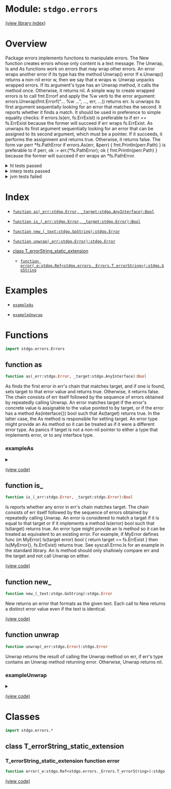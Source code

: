 # Module: `stdgo.errors`

[(view library index)](../stdgo.md)


# Overview


Package errors implements functions to manipulate errors.  The New function creates errors whose only content is a text message.  The Unwrap, Is and As functions work on errors that may wrap other errors. An error wraps another error if its type has the method  Unwrap\(\) error  If e.Unwrap\(\) returns a non\-nil error w, then we say that e wraps w.  Unwrap unpacks wrapped errors. If its argument's type has an Unwrap method, it calls the method once. Otherwise, it returns nil.  A simple way to create wrapped errors is to call fmt.Errorf and apply the %w verb to the error argument:  errors.Unwrap\(fmt.Errorf\("... %w ...", ..., err, ...\)\)  returns err.  Is unwraps its first argument sequentially looking for an error that matches the second. It reports whether it finds a match. It should be used in preference to simple equality checks:  if errors.Is\(err, fs.ErrExist\)  is preferable to  if err == fs.ErrExist  because the former will succeed if err wraps fs.ErrExist.  As unwraps its first argument sequentially looking for an error that can be assigned to its second argument, which must be a pointer. If it succeeds, it performs the assignment and returns true. Otherwise, it returns false. The form  var perr \*fs.PathError if errors.As\(err, &perr\) \{ fmt.Println\(perr.Path\) \}  is preferable to  if perr, ok := err.\(\*fs.PathError\); ok \{ fmt.Println\(perr.Path\) \}  because the former will succeed if err wraps an \*fs.PathError. 


<details><summary>hl tests passed</summary>
<p>

```
=== RUN   TestNewEqual
--- PASS: TestNewEqual (0.000112056732177734)
=== RUN   TestErrorMethod
--- PASS: TestErrorMethod (1.78813934326172e-05)
=== RUN   TestIs
--- PASS: TestIs (0.000138044357299805)
=== RUN   TestAs
--- PASS: TestAs (0.00104308128356934)
=== RUN   TestAsValidation
--- PASS: TestAsValidation (7.58171081542969e-05)
=== RUN   TestUnwrap
--- PASS: TestUnwrap (0.000174999237060547)
```
</p>
</details>

<details><summary>interp tests passed</summary>
<p>

```
=== RUN   TestNewEqual
--- PASS: TestNewEqual (0.000175952911376953125)
=== RUN   TestErrorMethod
--- PASS: TestErrorMethod (2.59876251220703125e-05)
=== RUN   TestIs
--- PASS: TestIs (0.000250101089477539062)
=== RUN   TestAs
--- PASS: TestAs (0.000954866409301757812)
=== RUN   TestAsValidation
--- PASS: TestAsValidation (0.00014781951904296875)
=== RUN   TestUnwrap
--- PASS: TestUnwrap (0.000257015228271484375)
```
</p>
</details>

<details><summary>jvm tests failed</summary>
<p>

```
IO.Overflow("write_ui16")
```
</p>
</details>


# Index


- [`function as(_err:stdgo.Error, _target:stdgo.AnyInterface):Bool`](<#function-as>)

- [`function is_(_err:stdgo.Error, _target:stdgo.Error):Bool`](<#function-is_>)

- [`function new_(_text:stdgo.GoString):stdgo.Error`](<#function-new_>)

- [`function unwrap(_err:stdgo.Error):stdgo.Error`](<#function-unwrap>)

- [class T\_errorString\_static\_extension](<#class-t_errorstring_static_extension>)

  - [`function error(_e:stdgo.Ref<stdgo.errors._Errors.T_errorString>):stdgo.GoString`](<#t_errorstring_static_extension-function-error>)

# Examples


- [`exampleAs`](<#exampleas>)

- [`exampleUnwrap`](<#exampleunwrap>)

# Functions


```haxe
import stdgo.errors.Errors
```


## function as


```haxe
function as(_err:stdgo.Error, _target:stdgo.AnyInterface):Bool
```


As finds the first error in err's chain that matches target, and if one is found, sets target to that error value and returns true. Otherwise, it returns false.  The chain consists of err itself followed by the sequence of errors obtained by repeatedly calling Unwrap.  An error matches target if the error's concrete value is assignable to the value pointed to by target, or if the error has a method As\(interface\{\}\) bool such that As\(target\) returns true. In the latter case, the As method is responsible for setting target.  An error type might provide an As method so it can be treated as if it were a different error type.  As panics if target is not a non\-nil pointer to either a type that implements error, or to any interface type. 


### exampleAs


<details><summary></summary>
<p>


```haxe
function exampleAs():Void {
	{
		var __tmp__ = stdgo.os.Os.open(Go.str("non-existing")),
			_0:Ref<stdgo.os.Os.File> = __tmp__._0,
			_err:Error = __tmp__._1;
		if (_err != null) {
			var _pathError:Ref<stdgo.io.fs.Fs.PathError> = (null : Ref<stdgo.io.fs.Fs.PathError>);
			if (stdgo.errors.Errors.as(_err, Go.toInterface((_pathError : Ref<Ref<stdgo.io.fs.Fs.PathError>>)))) {
				stdgo.fmt.Fmt.println(Go.str("Failed at path:"), _pathError.path);
			} else {
				stdgo.fmt.Fmt.println(_err);
			};
		};
	};
}
```


</p>
</details>


[\(view code\)](<./Errors.hx#L185>)


## function is\_


```haxe
function is_(_err:stdgo.Error, _target:stdgo.Error):Bool
```


Is reports whether any error in err's chain matches target.  The chain consists of err itself followed by the sequence of errors obtained by repeatedly calling Unwrap.  An error is considered to match a target if it is equal to that target or if it implements a method Is\(error\) bool such that Is\(target\) returns true.  An error type might provide an Is method so it can be treated as equivalent to an existing error. For example, if MyError defines  func \(m MyError\) Is\(target error\) bool \{ return target == fs.ErrExist \}  then Is\(MyError\{\}, fs.ErrExist\) returns true. See syscall.Errno.Is for an example in the standard library. An Is method should only shallowly compare err and the target and not call Unwrap on either. 


[\(view code\)](<./Errors.hx#L139>)


## function new\_


```haxe
function new_(_text:stdgo.GoString):stdgo.Error
```


New returns an error that formats as the given text. Each call to New returns a distinct error value even if the text is identical. 


[\(view code\)](<./Errors.hx#L100>)


## function unwrap


```haxe
function unwrap(_err:stdgo.Error):stdgo.Error
```


Unwrap returns the result of calling the Unwrap method on err, if err's type contains an Unwrap method returning error. Otherwise, Unwrap returns nil. 


### exampleUnwrap


<details><summary></summary>
<p>


```haxe
function exampleUnwrap():Void {
	var _err1:Error = stdgo.errors.Errors.new_(Go.str("error1"));
	var _err2:Error = stdgo.fmt.Fmt.errorf(Go.str("error2: [%w]"), Go.toInterface(_err1));
	stdgo.fmt.Fmt.println(_err2);
	stdgo.fmt.Fmt.println(stdgo.errors.Errors.unwrap(_err2));
}
```


</p>
</details>


[\(view code\)](<./Errors.hx#L109>)


# Classes


```haxe
import stdgo.errors.*
```


## class T\_errorString\_static\_extension


 


### T\_errorString\_static\_extension function error


```haxe
function error(_e:stdgo.Ref<stdgo.errors._Errors.T_errorString>):stdgo.GoString
```


 


[\(view code\)](<./Errors.hx#L242>)


